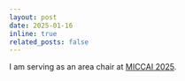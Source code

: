 ```yaml
---
layout: post
date: 2025-01-16
inline: true
related_posts: false
---
```


I am serving as an area chair at <a href="https://conferences.miccai.org/2025/en/default.asp">MICCAI 2025</a>.
